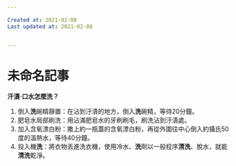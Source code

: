 ```yaml
---

Created at: 2021-02-08
Last updated at: 2021-02-08


---
```


# 未命名記事


**汗漬‧口水怎麼洗？**

1. 倒入**洗**碗精靜置：在沾到汙漬的地方，倒入**洗**碗精，等待20分鐘。
2. 肥皂水局部刷洗：用沾滿肥皂水的牙刷刷毛，刷洗沾到汙漬處。
3. 加入含氧漂白粉：撒上約一瓶蓋的含氧漂白粉，再從外圍往中心倒入約攝氏50度的溫熱水，等待40分鐘。
4. 投入機**洗**：將衣物丟進洗衣機，使用冷水、**洗**劑以一般程序**清洗**、脫水，就能**清洗**乾淨。


